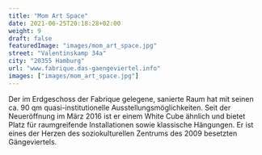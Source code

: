 ```yaml
---
title: "Mom Art Space"
date: 2021-06-25T20:18:28+02:00
weight: 9
draft: false
featuredImage: "images/mom_art_space.jpg"
street: "Valentinskamp 34a"
city: "20355 Hamburg"
url: "www.fabrique.das-gaengeviertel.info"
images: ["images/mom_art_space.jpg"]
---
```


Der im Erdgeschoss der Fabrique gelegene, sanierte Raum hat mit seinen
ca. 90 qm quasi-institutionelle Ausstellungsmöglichkeiten. Seit der
Neueröffnung im März 2016 ist er einem White Cube ähnlich und bietet
Platz für raumgreifende Installationen sowie klassische Hängungen. Er
ist eines der Herzen des soziokulturellen Zentrums des 2009 besetzten
Gängeviertels.
